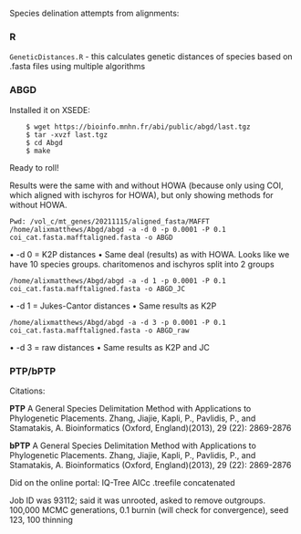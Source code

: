 Species delination attempts from alignments:

### R

```GeneticDistances.R``` - this calculates genetic distances of species based on .fasta files using multiple algorithms



### ABGD

Installed it on XSEDE: 
```
	$ wget https://bioinfo.mnhn.fr/abi/public/abgd/last.tgz
	$ tar -xvzf last.tgz
	$ cd Abgd 
	$ make
```

Ready to roll!

Results were the same with and without HOWA (because only using COI, which aligned with ischyros for HOWA), but only showing methods for without HOWA.

```
Pwd: /vol_c/mt_genes/20211115/aligned_fasta/MAFFT
/home/alixmatthews/Abgd/abgd -a -d 0 -p 0.0001 -P 0.1 coi_cat.fasta.mafftaligned.fasta -o ABGD
```
•	-d 0 = K2P distances
•	Same deal (results) as with HOWA. Looks like we have 10 species groups. charitomenos and ischyros split into 2 groups 

```
/home/alixmatthews/Abgd/abgd -a -d 1 -p 0.0001 -P 0.1 coi_cat.fasta.mafftaligned.fasta -o ABGD_JC
```
•	-d 1 = Jukes-Cantor distances
•	Same results as K2P

```
/home/alixmatthews/Abgd/abgd -a -d 3 -p 0.0001 -P 0.1 coi_cat.fasta.mafftaligned.fasta -o ABGD_raw
```
•	-d 3 = raw distances
•	Same results as K2P and JC


### PTP/bPTP

Citations:

**PTP**
A General Species Delimitation Method with Applications to Phylogenetic Placements. Zhang, Jiajie, Kapli, P., Pavlidis, P., and Stamatakis, A. Bioinformatics (Oxford, England)(2013), 29 (22): 2869-2876

**bPTP** 
A General Species Delimitation Method with Applications to Phylogenetic Placements. Zhang, Jiajie, Kapli, P., Pavlidis, P., and Stamatakis, A. Bioinformatics (Oxford, England)(2013), 29 (22): 2869-2876

Did on the online portal:
IQ-Tree AICc .treefile concatenated

Job ID was 93112; said it was unrooted, asked to remove outgroups. 100,000 MCMC generations, 0.1 burnin (will check for convergence), seed 123, 100 thinning







